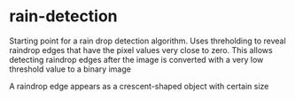 ﻿# rain-detection

Starting point for a rain drop detection algorithm.  Uses threholding to reveal raindrop edges that have the pixel values very close to zero. This allows detecting raindrop edges after the image is converted with a very low threshold value to a binary image

A raindrop edge appears as a crescent-shaped object with certain size
